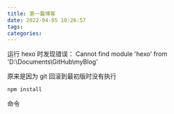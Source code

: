 ```yaml
---
title: 第一篇博客
date: 2022-04-05 10:26:57
tags: 
categories:  
---
```


运行 hexo 时发现错误：
Cannot find module 'hexo' from 'D:\Documents\GitHub\myBlog'

原来是因为 git 回滚到最初版时没有执行

```bash
npm install
```

命令
